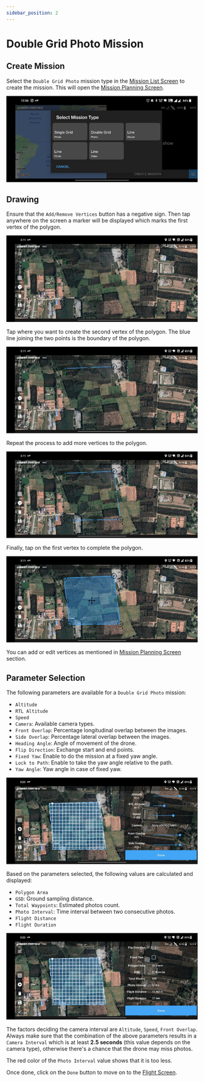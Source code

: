 ```yaml
---
sidebar_position: 2
---
```


# Double Grid Photo Mission

## Create Mission

Select the `Double Grid Photo` mission type in the [Mission List Screen](../overview/mission-list-screen.md) to create
the mission. This will open the [Mission Planning Screen](../overview/mission-planning-screen.md).

![Create](img/double-grid-photo-create.jpg)


## Drawing

Ensure that the `Add/Remove Vertices` button has a negative sign. Then tap anywhere on the screen a marker will be
displayed which marks the first vertex of the polygon.

![Polygon 1](img/double-grid-photo-polygon-1.jpg)

Tap where you want to create the second vertex of the polygon. The blue line joining the two points is the boundary of
the polygon. 

![Polygon 2](img/double-grid-photo-polygon-2.jpg)

Repeat the process to add more vertices to the polygon.

![Polygon 3](img/double-grid-photo-polygon-3.jpg)

Finally, tap on the first vertex to complete the polygon.

![Polygon 4](img/double-grid-photo-polygon-4.jpg)

You can add or edit vertices as mentioned in [Mission Planning Screen](../overview/mission-list-screen.md) section.


## Parameter Selection

The following parameters are available for a `Double Grid Photo` mission:

- `Altitude`
- `RTL Altitude`
- `Speed`
- `Camera`: Available camera types.
- `Front Overlap`: Percentage longitudinal overlap between the images.
- `Side Overlap`: Percentage lateral overlap between the images.
- `Heading Angle`: Angle of movement of the drone.
- `Flip Direction`: Exchange start and end points.
- `Fixed Yaw`: Enable to do the mission at a fixed yaw angle.
- `Lock to Path`: Enable to take the yaw angle relative to the path.
- `Yaw Angle`: Yaw angle in case of fixed yaw.

![Parameters](img/double-grid-photo-params.jpg)

Based on the parameters selected, the following values are calculated and displayed:

- `Polygon Area`
- `GSD`: Ground sampling distance.
- `Total Waypoints`: Estimated photos count.
- `Photo Interval`: Time interval between two consecutive photos.
- `Flight Distance`
- `Flight Duration`

![Data](img/double-grid-photo-data.jpg)

The factors deciding the camera interval are `Altitude`, `Speed`, `Front Overlap`. Always make sure that the combination
of the above parameters results in a `Camera Interval` which is at least **2.5 seconds** (this value depends on the
camera type), otherwise there's a chance that the drone may miss photos.

The red color of the `Photo Interval` value shows that it is too less.

Once done, click on the `Done` button to move on to the [Flight Screen](../overview/flight-screen.md).
